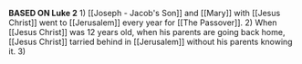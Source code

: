 **BASED ON Luke 2**
	1) [[Joseph - Jacob's Son]] and [[Mary]] with [[Jesus Christ]] went to [[Jerusalem]] every year for [[The Passover]].
	2) When [[Jesus Christ]] was 12 years old, when his parents are going back home, [[Jesus Christ]] tarried behind in [[Jerusalem]] without his parents knowing it.
	3) 